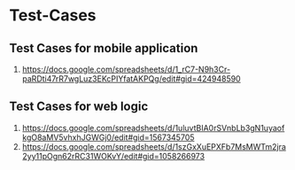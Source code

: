 # Test-Cases

## Test Cases for mobile application
1) https://docs.google.com/spreadsheets/d/1_rC7-N9h3Cr-paRDti47rR7wgLuz3EKcPIYfatAKPQg/edit#gid=424948590

## Test Cases for web logic
1) https://docs.google.com/spreadsheets/d/1uluvtBIA0rSVnbLb3gN1uyaofkgO8aMV5vhxhJGWGj0/edit#gid=1567345705
2) https://docs.google.com/spreadsheets/d/1szGxXuEPXFb7MsMWTm2jra2yy11pOgn62rRC31WOKvY/edit#gid=1058266973
